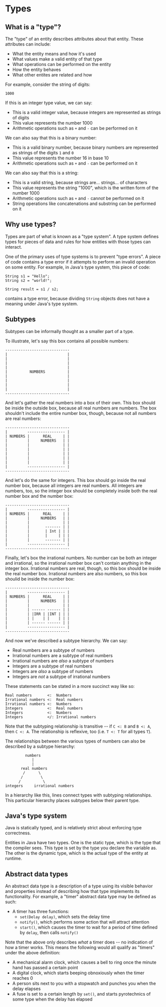 # Types

## What is a "type"?

The "type" of an entity describes attributes about that entity. These attributes
can include:

  - What the entity means and how it's used
  - What values make a valid entity of that type
  - What operations can be performed on the entity
  - How the entity behaves
  - What other entites are related and how

For example, consider the string of digits:

    1000

If this is an integer type value, we can say:

  - This is a valid integer value, because integers are represented as strings
    of digits
  - This value represents the number 1000
  - Arithmetic operations such as `+` and `-` can be performed on it

We can also say that this is a binary number:

  - This is a valid binary number, because binary numbers are represented as
    strings of the digits `1` and `0`
  - This value represents the number 16 in base 10
  - Arithmetic operations such as `+` and `-` can be performed on it

We can also say that this is a string:

  - This is a valid string, because strings are... strings... of characters
  - This value represents the string "1000", which is the written form of the
    number 1000
  - Arithmetic operations such as `+` and `-` can*not* be performed on it
  - String operations like concatenations and substring can be performed on it

## Why use types?

Types are part of what is known as a "type system". A type system defines types
for pieces of data and rules for how entities with those types can interact.

One of the primary uses of type systems is to prevent "type errors". A piece of
code contains a type error if it attempts to perform an invalid operation on
some entity. For example, in Java's type system, this piece of code:

    String s1 = "Hello";
    String s2 = "world!";

    String result = s1 / s2;

contains a type error, because dividing `String` objects does not have a meaning
under Java's type system.

## Subtypes

Subtypes can be informally thought as a smaller part of a type.

To illustrate, let's say this box contains all possible numbers:

    -----------------------------
    |                           |
    |                           |
    |                           |
    |                           |
    |          NUMBERS          |
    |                           |
    |                           |
    |                           |
    |                           |
    -----------------------------

And let's gather the real numbers into a box of their own. This box should be
inside the outside box, because all real numbers are numbers. The box shouldn't
include the entire number box, though, because not all numbers are real numbers:

    -----------------------------
    |         ----------------- |
    | NUMBERS |      REAL     | |
    |         |     NUMBERS   | |
    |         |               | |
    |         |               | |
    |         |               | |
    |         |               | |
    |         |               | |
    |         ----------------- |
    -----------------------------

And let's do the same for integers. This box should go inside the real number
box, because all integers are real numbers. All integers are numbers, too, so
the integer box should be completely inside both the real number box and the
number box:

    -----------------------------
    |         ----------------- |
    | NUMBERS |      REAL     | |
    |         |     NUMBERS   | |
    |         |               | |
    |         |       ------- | |
    |         |       | Int | | |
    |         |       |     | | |
    |         |       ------- | |
    |         ----------------- |
    -----------------------------

Finally, let's box the irrational numbers. No number can be both an integer and
irrational, so the irrational number box can't contain anything in the integer
box. Irrational numbers are real, though, so this box should be inside the real
number box. Irrational numbers are also numbers, so this box shoulid be inside
the number box:

    -----------------------------
    |         ----------------- |
    | NUMBERS |      REAL     | |
    |         |     NUMBERS   | |
    |         |               | |
    |         | ------ ------ | |
    |         | |IRR | |INT | | |
    |         | |    | |    | | |
    |         | ------ ------ | |
    |         ----------------- |
    -----------------------------

And now we've described a subtype hierarchy. We can say:

  - Real numbers are a subtype of numbers
  - Irrational numbers are a subtype of real numbers
  - Irrational numbers are *also* a subtype of numbers
  - Integers are a subtype of real numbers
  - Integers are *also* a subtype of numbers
  - Integers are *not* a subtype of irrational numbers

These statements can be stated in a more succinct way like so:

    Real numbers       <:  Numbers
    Irrational numbers <:  Real numbers
    Irrational numbers <:  Numbers
    Integers           <:  Real numbers
    Integers           <:  Numbers
    Integers           </: Irrational numbers

Note that the subtyping relationship is transitive -- if `C <: B` and `B <: A`,
then `C <: A`. The relationship is reflexive, too (i.e. `T <: T` for all types
`T`).

The relationships between the various types of numbers can also be described by
a subtype hierarchy:

             numbers
                |
                |
           real numbers
            /      \
           /        \
          /          \
    integers     irrational numbers

In a hierarchy like this, lines connect types with subtyping relationships. This
particular hierarchy places subtypes below their parent type.

## Java's type system

Java is statically typed, and is relatively strict about enforcing type
correctness.

Entities in Java have two types. One is the static type, which is the type that
the compiler sees. This type is set by the type you declare the variable as. The
other is the dynamic type, which is the actual type of the entity at runtime.

## Abstract data types

An abstract data type is a description of a type using its visible behavior and
properties instead of describing how that type implements its functionality. For
example, a "timer" abstract data type may be defined as such:

  - A timer has three functions:
    - `set(Delay delay)`, which sets the delay time
    - `notify()`, which performs some action that will attract attention
    - `start()`, which causes the timer to wait for a period of time defined by
      `delay`, then calls `notify()`

Note that the above only describes *what* a timer does -- no indication of how a
timer works. This means the following would all qualify as "timers" under the
above definition:

  - A mechanical alarm clock, which causes a bell to ring once the minute hand
    has passed a certain point
  - A digital clock, which starts beeping obnoxiously when the timer reaches 0
  - A person sits next to you with a stopwatch and punches you when the delay
    elapses
  - A fuse is set to a certain length by `set()`, and starts pyrotechnics of
    some type when the delay has elapsed
